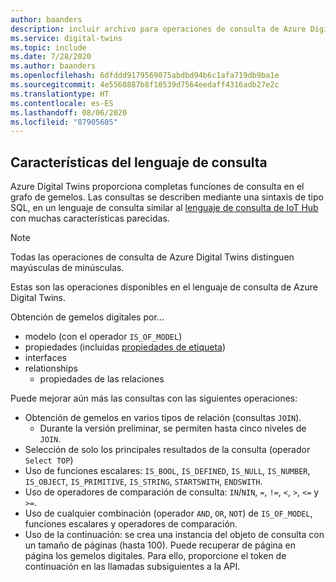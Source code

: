 ```yaml
---
author: baanders
description: incluir archivo para operaciones de consulta de Azure Digital Twins
ms.service: digital-twins
ms.topic: include
ms.date: 7/28/2020
ms.author: baanders
ms.openlocfilehash: 6dfddd9179569075abdbd94b6c1afa719db9ba1e
ms.sourcegitcommit: 4e5560887b8f10539d7564eedaff4316adb27e2c
ms.translationtype: HT
ms.contentlocale: es-ES
ms.lasthandoff: 08/06/2020
ms.locfileid: "87905605"
---
```

## <a name="query-language-features"></a>Características del lenguaje de consulta

Azure Digital Twins proporciona completas funciones de consulta en el grafo de gemelos. Las consultas se describen mediante una sintaxis de tipo SQL, en un lenguaje de consulta similar al [lenguaje de consulta de IoT Hub](../articles/iot-hub/iot-hub-devguide-query-language.md) con muchas características parecidas.

> [!NOTE]
> Todas las operaciones de consulta de Azure Digital Twins distinguen mayúsculas de minúsculas.

Estas son las operaciones disponibles en el lenguaje de consulta de Azure Digital Twins.

Obtención de gemelos digitales por…
* modelo (con el operador `IS_OF_MODEL`)
* propiedades (incluidas [propiedades de etiqueta](../articles/digital-twins/how-to-use-tags.md))
* interfaces
* relationships
  - propiedades de las relaciones

Puede mejorar aún más las consultas con las siguientes operaciones:
* Obtención de gemelos en varios tipos de relación (consultas `JOIN`). 
  - Durante la versión preliminar, se permiten hasta cinco niveles de `JOIN`.
* Selección de solo los principales resultados de la consulta (operador `Select TOP`)
* Uso de funciones escalares: `IS_BOOL`, `IS_DEFINED`, `IS_NULL`, `IS_NUMBER`, `IS_OBJECT`, `IS_PRIMITIVE`, `IS_STRING`, `STARTSWITH`, `ENDSWITH`.
* Uso de operadores de comparación de consulta: `IN`/`NIN`, `=`, `!=`, `<`, `>`, `<=` y `>=`.
* Uso de cualquier combinación (operador `AND`, `OR`, `NOT`) de `IS_OF_MODEL`, funciones escalares y operadores de comparación.
* Uso de la continuación: se crea una instancia del objeto de consulta con un tamaño de páginas (hasta 100). Puede recuperar de página en página los gemelos digitales. Para ello, proporcione el token de continuación en las llamadas subsiguientes a la API.